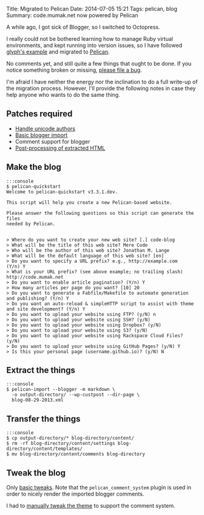 Title: Migrated to Pelican
Date: 2014-07-05 15:21
Tags: pelican, blog
Summary: code.mumak.net now powered by Pelican

A while ago, I got sick of Blogger, so I switched to Octopress.

I really could not be bothered learning how to manage Ruby virtual
environments, and kept running into version issues, so I have followed
[glyph's example](https://glyph.twistedmatrix.com/2014/01/and-now-for-something-completely-different.html)
and migrated to [Pelican](http://blog.getpelican.com/).

No comments yet, and still quite a few things that ought to be done.  If you
notice something broken or missing, [please file a bug](https://github.com/jml/code.mumak.net/issues).

I'm afraid I have neither the energy nor the inclination to do a full write-up
of the migration process. However, I'll provide the following notes in case
they help anyone who wants to do the same thing.

## Patches required

* [Handle unicode authors](https://github.com/getpelican/pelican-plugins/pull/235)
* [Basic blogger import](https://github.com/getpelican/pelican/pull/1390)
* Comment support for blogger
* [Post-processing of extracted HTML](https://gist.github.com/jml/106e87af1bbf6067a94c)

## Make the blog

    :::console
    $ pelican-quickstart
    Welcome to pelican-quickstart v3.3.1.dev.

    This script will help you create a new Pelican-based website.

    Please answer the following questions so this script can generate the files
    needed by Pelican.


    > Where do you want to create your new web site? [.] code-blog
    > What will be the title of this web site? Mere Code
    > Who will be the author of this web site? Jonathan M. Lange
    > What will be the default language of this web site? [en]
    > Do you want to specify a URL prefix? e.g., http://example.com   (Y/n) Y
    > What is your URL prefix? (see above example; no trailing slash) http://code.mumak.net
    > Do you want to enable article pagination? (Y/n) Y
    > How many articles per page do you want? [10] 20
    > Do you want to generate a Fabfile/Makefile to automate generation and publishing? (Y/n) Y
    > Do you want an auto-reload & simpleHTTP script to assist with theme and site development? (Y/n) Y
    > Do you want to upload your website using FTP? (y/N) n
    > Do you want to upload your website using SSH? (y/N)
    > Do you want to upload your website using Dropbox? (y/N)
    > Do you want to upload your website using S3? (y/N)
    > Do you want to upload your website using Rackspace Cloud Files? (y/N)
    > Do you want to upload your website using GitHub Pages? (y/N) Y
    > Is this your personal page (username.github.io)? (y/N) N


## Extract the things

    :::console
    $ pelican-import --blogger -m markdown \
      -o output-directory/ --wp-custpost --dir-page \
      blog-08-29-2013.xml

## Transfer the things

    :::console
    $ cp output-directory/* blog-directory/content/
    $ rm -rf blog-directory/content/settings blog-directory/content/templates/
    $ mv blog-directory/content/comments blog-directory

## Tweak the blog

Only
[basic tweaks](https://github.com/jml/code.mumak.net/commit/4ed1bdf23811d01de8d2ed2392350dd63f3ecd8a).
Note that the `pelican_comment_system` plugin is used in order to nicely
render the imported blogger comments.

I had to
[manually tweak the theme](https://github.com/jml/pelican-themes/commit/ae3c4d3e78d75180a4c25a22de01790b7e502bab)
to support the comment system.
